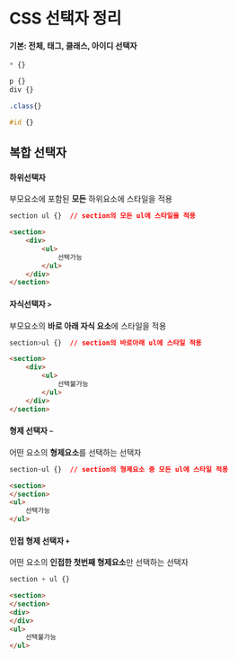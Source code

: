 # CSS 선택자 정리





#### 기본: 전체, 태그, 클래스, 아이디 선택자

```css
* {}

p {}
div {}

.class{}

#id {}
```





## 복합 선택자



#### 하위선택자

부모요소에 포함된 **모든** 하위요소에 스타일을 적용

```css
section ul {}  // section의 모든 ul에 스타일을 적용
```

```html
<section>
	<div>
        <ul>
            선택가능
        </ul>
    </div>
</section>
```



#### 자식선택자 `>`

부모요소의 **바로 아래 자식 요소**에 스타일을 적용

```css
section>ul {}  // section의 바로아래 ul에 스타일 적용
```

```html
<section>
	<div>
        <ul>
            선택불가능
        </ul>
    </div>
</section>
```



#### 형제 선택자 `~`

어떤 요소의 **형제요소**를 선택하는 선택자

```css
section~ul {}  // section의 형제요소 중 모든 ul에 스타일 적용
```

```html
<section>
</section>
<ul>
    선택가능
</ul>
```



#### 인접 형제 선택자 `+`

어떤 요소의 **인접한 첫번째 형제요소**만 선택하는 선택자

```css
section + ul {}
```

```html
<section>
</section>
<div>
</div>
<ul>
    선택불가능
</ul>
```







